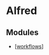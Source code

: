 # Alfred

Modules
---

- [[workflows]]

[//begin]: # "Autogenerated link references for markdown compatibility"
[workflows]: workflows/workflows.md "Workflows"
[//end]: # "Autogenerated link references"